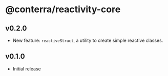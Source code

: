 # @conterra/reactivity-core

## v0.2.0

-   New feature: `reactiveStruct`, a utility to create simple reactive classes.

## v0.1.0

-   Initial release
